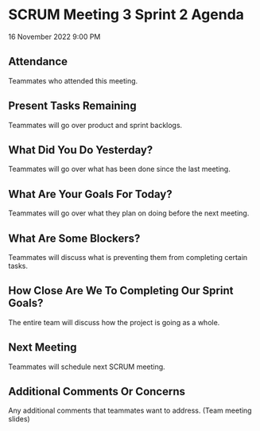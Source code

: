 # SCRUM Meeting 3 Sprint 2 Agenda
16 November 2022 9:00 PM

## Attendance
Teammates who attended this meeting.

## Present Tasks Remaining
Teammates will go over product and sprint backlogs.

## What Did You Do Yesterday?
Teammates will go over what has been done since the last meeting.

## What Are Your Goals For Today?
Teammates will go over what they plan on doing before the next meeting.

## What Are Some Blockers?
Teammates will discuss what is preventing them from completing certain tasks.

## How Close Are We To Completing Our Sprint Goals?
The entire team will discuss how the project is going as a whole.

## Next Meeting
Teammates will schedule next SCRUM meeting.

## Additional Comments Or Concerns
Any additional comments that teammates want to address.
(Team meeting slides)


